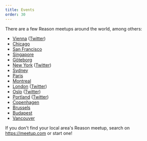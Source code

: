 ```yaml
---
title: Events
order: 30
---
```


There are a few Reason meetups around the world, among others:

- [Vienna](https://www.meetup.com/Reason-Vienna/) ([Twitter](https://twitter.com/reasonvienna))
- [Chicago](https://www.meetup.com/Chicago-ReasonML/)
- [San Francisco](https://www.meetup.com/sv-ocaml/)
- [Singapore](https://www.meetup.com/SG-OCaml/)
- [Göteborg](https://www.meetup.com/got-lambda/)
- [New York](https://www.meetup.com/ReasonML-NYC/) ([Twitter](https://twitter.com/nycreasonml))
- [Sydney](https://www.meetup.com/reason-sydney/)
- [Paris](https://www.meetup.com/ReasonML-Paris/)
- [Montreal](https://www.meetup.com/ReasonMTL/)
- [London](https://www.meetup.com/ReasonLDN/) ([Twitter](https://twitter.com/reasonldn))
- [Oslo](https://www.meetup.com/Reason-Oslo/) ([Twitter](http://twitter.com/reasonoslo/))
- [Portland](https://www.meetup.com/Portland-ReasonML/) ([Twitter](https://twitter.com/ReasonPDX))
- [Copenhagen](https://www.meetup.com/preview/ReasonML-CPH)
- [Brussels](https://www.meetup.com/ReasonML-BXL/)
- [Budapest](https://www.meetup.com/ReasonML-Budapest/)
- [Vancouver](https://www.meetup.com/Reason-Vancouver/)

If you don't find your local area's Reason meetup, search on https://meetup.com or start one!
